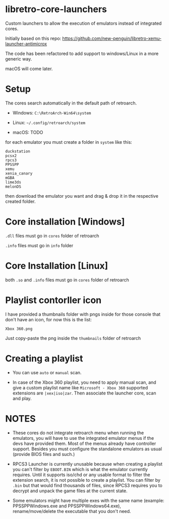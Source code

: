 # libretro-core-launchers
Custom launchers to allow the execution of emulators instead of integrated cores.

Initially based on this repo: https://github.com/new-penguin/libretro-xemu-launcher-antimicrox

The code has been refactored to add support to windows/Linux in a more generic way.

macOS will come later.

# Setup

The cores search automatically in the default path of retroarch.

- Windows: `C:\RetroArch-Win64\system`

- Linux: `~/.config/retroarch/system`

- macOS: TODO

for each emulator you must create a folder in `system` like this:

```
duckstation
pcsx2
rpcs3
PPSSPP
xemu
xenia_canary
mGBA
lime3ds
melonDS
```

then download the emulator you want and drag & drop it in the respective created folder.

# Core installation [Windows]

`.dll` files must go in `cores` folder of retroarch

`.info` files must go in `info` folder

# Core Installation [Linux]

both `.so` and `.info` files must go in `cores` folder of retroarch


# Playlist contorller icon

I have provided a thumbnails folder with pngs inside for those console that don't have an icon, for now this is the list:

```
Xbox 360.png
```

Just copy-paste the png inside the `thumbnails` folder of retroarch

# Creating a playlist

- You can use `auto` or `manual` scan.

- In case of the Xbox 360 playlist, you need to apply manual scan, and give a custom playlist name like `Microsoft - Xbox 360`
  supported extensions are `|xex|iso|zar`. Then associate the launcher core, scan and play.

# NOTES

- These cores do not integrate retroarch menu when running the emulators, you will have to use the integrated emulator menus if the devs have provided them.
  Most of the menus already have controller support. Besides you must configure the standalone emulators as usual (provide BIOS files and such.)

- RPCS3 Launcher is currently unusable because when creating a playlist you can't filter by `EBOOT.BIN` which is what the emulator currently requires. Until it supports iso/chd
  or any usable format to filter the extension search, it is not possible to create a playlist. You can filter by `.bin` but that would find thousands of files,
  since RPCS3 requires you to decrypt and unpack the game files at the current state.

- Some emulators might have multiple exes with the same name (example: PPSSPPWindows.exe and PPSSPPWindows64.exe), rename/move/delete the executable that you don't need.
